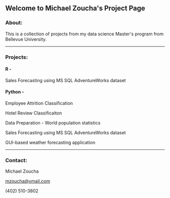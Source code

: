 ## Welcome to Michael Zoucha's Project Page

### About:

This is a collection of projects from my data science Master's program from Bellevue University.



--------------------------------------------------------
### Projects:

#### R - 
  Sales Forecasting using MS SQL AdventureWorks dataset
  

#### Python -
  Employee Attrition Classification
  
  Hotel Review Classificaiton
  
  Data Preparation - World population statistics
  
  Sales Forecasting using MS SQL AdventureWorks dataset
  
  GUI-based weather forecasting application
  
  
--------------------------------------------------------
### Contact:

Michael Zoucha

mzoucha@ymail.com

(402) 510-3802
